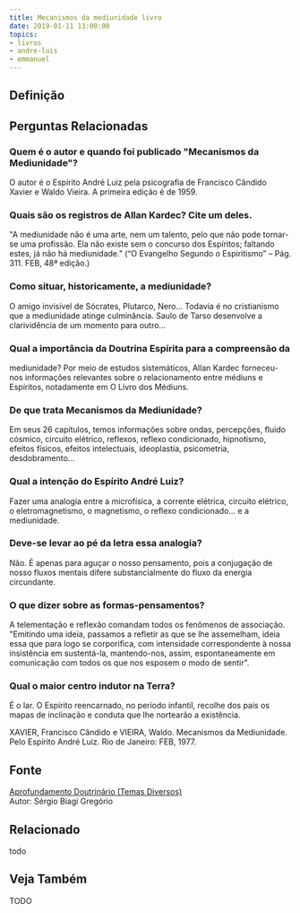 ```yaml
---
title: Mecanismos da mediunidade livro
date: 2019-01-11 13:00:00
topics: 
- livros
- andre-luis
- emmanuel
---
```


## Definição


## Perguntas Relacionadas

### Quem é o autor e quando foi publicado "Mecanismos da Mediunidade"?
O autor é o Espírito André Luiz pela psicografia de Francisco Cândido
Xavier e Waldo Vieira. A primeira edição é de 1959.

### Quais são os registros de Allan Kardec? Cite um deles.

"A mediunidade não é uma arte, nem um talento, pelo que não pode
tornar-se uma profissão. Ela não existe sem o concurso dos Espíritos;
faltando estes, já não há mediunidade." (“O Evangelho Segundo o
Espiritismo” – Pág. 311. FEB, 48ª edição.)

### Como situar, historicamente, a mediunidade?
O amigo invisível de Sócrates, Plutarco, Nero... Todavia é no
cristianismo que a mediunidade atinge culminância. Saulo de Tarso
desenvolve a clarividência de um momento para outro...

### Qual a importância da Doutrina Espírita para a compreensão da
mediunidade?
Por meio de estudos sistemáticos, Allan Kardec forneceu-nos informações
relevantes sobre o relacionamento entre médiuns e Espíritos, notadamente
em O Livro dos Médiuns.

### De que trata Mecanismos da Mediunidade?
Em seus 26 capítulos, temos informações sobre ondas, percepções, fluido
cósmico, circuito elétrico, reflexos, reflexo condicionado, hipnotismo,
efeitos físicos, efeitos intelectuais, ideoplastia, psicometria,
desdobramento...

### Qual a intenção do Espírito André Luiz?
Fazer uma analogia entre a microfísica, a corrente elétrica, circuito
elétrico, o eletromagnetismo, o magnetismo, o reflexo condicionado... e
a mediunidade.

### Deve-se levar ao pé da letra essa analogia?
Não. É apenas para aguçar o nosso pensamento, pois a conjugação de nosso
fluxos mentais difere substancialmente do fluxo da energia circundante.

### O que dizer sobre as formas-pensamentos?
A telementação e reflexão comandam todos os fenômenos de associação.
"Emitindo uma ideia, passamos a refletir as que se lhe assemelham, ideia
essa que para logo se corporifica, com intensidade correspondente à
nossa insistência em sustentá-la, mantendo-nos, assim, espontaneamente
em comunicação com todos os que nos esposem o modo de sentir".

### Qual o maior centro indutor na Terra?
É o lar. O Espírito reencarnado, no período infantil, recolhe dos pais
os mapas de inclinação e conduta que lhe nortearão a existência.

XAVIER, Francisco Cândido e VIEIRA, Waldo. Mecanismos da Mediunidade.
Pelo Espírito André Luiz. Rio de Janeiro: FEB, 1977.

## Fonte
[Aprofundamento Doutrinário (Temas Diversos)](https://sites.google.com/view/aprofundamentodoutrinario/mecanismos-da-mediunidade-livro)  
Autor: Sérgio Biagi Gregório



## Relacionado
todo

## Veja Também
TODO


